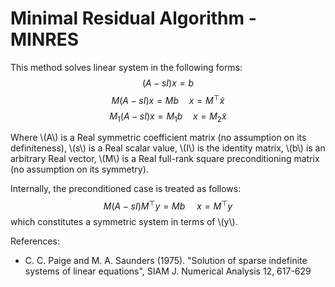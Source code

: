 # Minimal Residual Algorithm - MINRES

This method solves linear system in the following forms:
$$ (A - s I ) x = b $$
$$ M (A - s I ) x = M b \quad x = M^\top \tilde{x}$$ 
$$ M_1 (A - s I ) x = M_1 b \quad x = M_2 \tilde{x}$$

Where \\(A\\) is a Real symmetric coefficient matrix (no assumption on its definiteness),
\\(s\\) is a Real scalar value,
\\(I\\) is the identity matrix,
\\(b\\) is an arbitrary Real vector,
\\(M\\) is a Real full-rank square preconditioning matrix (no assumption on its symmetry).

Internally, the preconditioned case is treated as follows:
$$ M (A - s I ) M^\top y = M b \, \quad x = M^\top y $$
which constitutes a symmetric system in terms of \\(y\\).


<!-- x = x_n + x_e0 + x_ei = x_n + sum_i (vi * x_e) vi --> 

<!-- x_e = x - x_n = sum_i (vi * x_e) vi = sum_i (vi * x) vi --> 

<!-- (vi * x) vi = (vi * x_e) vi -->



<!-- x = a1 e1 + a2 e2 + a3 e3 + ... + ai ei -->
<!-- x * ei = a1 (e1 * ei) + a2 (e2 * ei) + a3 (e3 * ei) + ... + ai (ei * ei) -->

<!-- ai (ei * ei) = x * ei - a1 (e1 * ei) - a2 (e2 * ei) - a3 (e3 * ei) - ... -->

<!-- ai (ei * ei) = x * ei - sum_{j\<i} aj (ej * ei) -->


References:
* C. C. Paige and M. A. Saunders (1975). "Solution of sparse indefinite systems of linear equations", SIAM J. Numerical Analysis 12, 617-629
